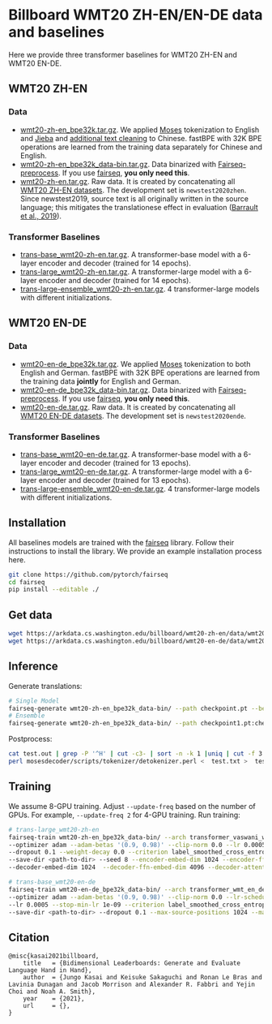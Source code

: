 # Billboard WMT20 ZH-EN/EN-DE data and baselines

Here we provide three transformer baselines for WMT20 ZH-EN and WMT20 EN-DE.

## WMT20 ZH-EN
### Data
- [wmt20-zh-en_bpe32k.tar.gz](https://arkdata.cs.washington.edu/billboard/wmt20-zh-en/data/wmt20-zh-en_bpe32k.tar.gz). We applied [Moses](https://github.com/moses-smt/mosesdecoder) tokenization to English and [Jieba](https://github.com/fxsjy/jieba) and [additional text cleaning](https://github.com/xwgeng/WMT17-scripts) to Chinese. fastBPE with 32K BPE operations are learned from the training data separately for Chinese and English.
- [wmt20-zh-en_bpe32k_data-bin.tar.gz](https://arkdata.cs.washington.edu/billboard/wmt20-zh-en/data/wmt20-zh-en_bpe32k_data-bin.tar.gz). Data binarized with [Fairseq-preprocess](https://github.com/pytorch/fairseq). If you use [fairseq](https://github.com/pytorch/fairseq), **you only need this**.
- [wmt20-zh-en.tar.gz](https://arkdata.cs.washington.edu/billboard/wmt20-zh-en/data/wmt20-zh-en.tar.gz). Raw data. It is created by concatenating all [WMT20 ZH-EN datasets](https://www.statmt.org/wmt20/translation-task.html). The development set is `newstest2020zhen`. Since newstest2019, source text is all originally written in the source language; this mitigates the translationese effect in evaluation ([Barrault et al., 2019](https://aclanthology.org/W19-5301/)).

### Transformer Baselines
- [trans-base_wmt20-zh-en.tar.gz](https://arkdata.cs.washington.edu/billboard/wmt20-zh-en/models/trans-base_wmt20-zh-en.tar.gz). A transformer-base model with a 6-layer encoder and decoder (trained for 14 epochs).
- [trans-large_wmt20-zh-en.tar.gz](https://arkdata.cs.washington.edu/billboard/wmt20-zh-en/models/trans-large_wmt20-zh-en.tar.gz). A transformer-large model with a 6-layer encoder and decoder (trained for 14 epochs).
- [trans-large-ensemble_wmt20-zh-en.tar.gz](https://arkdata.cs.washington.edu/billboard/wmt20-zh-en/models/trans-large-ensemble_wmt20-zh-en.tar.gz). 4 transformer-large models with different initializations.

## WMT20 EN-DE
### Data
- [wmt20-en-de_bpe32k.tar.gz](https://arkdata.cs.washington.edu/billboard/wmt20-en-de/data/wmt20-en-de_bpe32k.tar.gz). We applied [Moses](https://github.com/moses-smt/mosesdecoder) tokenization to both English and German. fastBPE with 32K BPE operations are learned from the training data **jointly** for English and German.
- [wmt20-en-de_bpe32k_data-bin.tar.gz](https://arkdata.cs.washington.edu/billboard/wmt20-en-de/data/wmt20-en-de_bpe32k_data-bin.tar.gz). Data binarized with [Fairseq-preprocess](https://github.com/pytorch/fairseq). If you use [fairseq](https://github.com/pytorch/fairseq), **you only need this**.
- [wmt20-en-de.tar.gz](https://arkdata.cs.washington.edu/billboard/wmt20-en-de/data/wmt20-en-de.tar.gz). Raw data. It is created by concatenating all [WMT20 EN-DE datasets](https://www.statmt.org/wmt20/translation-task.html). The development set is `newstest2020ende`.

### Transformer Baselines
- [trans-base_wmt20-en-de.tar.gz](https://arkdata.cs.washington.edu/billboard/wmt20-en-de/models/trans-base_wmt20-en-de.tar.gz). A transformer-base model with a 6-layer encoder and decoder (trained for 13 epochs).
- [trans-large_wmt20-en-de.tar.gz](https://arkdata.cs.washington.edu/billboard/wmt20-en-de/models/trans-large_wmt20-en-de.tar.gz). A transformer-large model with a 6-layer encoder and decoder (trained for 13 epochs).
- [trans-large-ensemble_wmt20-en-de.tar.gz](https://arkdata.cs.washington.edu/billboard/wmt20-en-de/models/trans-large-ensemble_wmt20-en-de.tar.gz). 4 transformer-large models with different initializations.

## Installation
All baselines models are trained with the [fairseq](https://github.com/pytorch/fairseq) library.
Follow their instructions to install the library. We provide an example installation process here.
```bash
git clone https://github.com/pytorch/fairseq
cd fairseq
pip install --editable ./
```
## Get data
```bash
wget https://arkdata.cs.washington.edu/billboard/wmt20-zh-en/data/wmt20-zh-en_bpe32k_data-bin.tar.gz
wget https://arkdata.cs.washington.edu/billboard/wmt20-en-de/data/wmt20-en-de_bpe32k_data-bin.tar.gz
```
## Inference
Generate translations:
```bash
# Single Model
fairseq-generate wmt20-zh-en_bpe32k_data-bin/ --path checkpoint.pt --beam 5 --remove-bpe --lenpen 0.6 > test.out
# Ensemble
fairseq-generate wmt20-zh-en_bpe32k_data-bin/ --path checkpoint1.pt:checkpoint2.pt:checkpoint3:checkpoint4 --beam 5 --remove-bpe --lenpen 0.6 > test.out
```
Postprocess:
```bash
cat test.out | grep -P '^H' | cut -c3- | sort -n -k 1 |uniq | cut -f 3 > test.txt
perl mosesdecoder/scripts/tokenizer/detokenizer.perl <  test.txt >  test.detok.txt
```
## Training
We assume 8-GPU training. Adjust `--update-freq` based on the number of GPUs. For example, `--update-freq 2` for 4-GPU training.
Run training:
```bash
# trans-large_wmt20-zh-en
fairseq-train wmt20-zh-en_bpe32k_data-bin/ --arch transformer_vaswani_wmt_en_de_big --share-decoder-input-output-embed  \
--optimizer adam --adam-betas '(0.9, 0.98)' --clip-norm 0.0 --lr 0.0005 --lr-scheduler inverse_sqrt --warmup-updates 4000 --warmup-init-lr 1e-07 \
--dropout 0.1 --weight-decay 0.0 --criterion label_smoothed_cross_entropy --label-smoothing 0.1 --max-tokens 4096 --fp16 \
--save-dir <path-to-dir> --seed 8 --encoder-embed-dim 1024 --encoder-ffn-embed-dim 4096 --encoder-attention-heads 16 \
--decoder-embed-dim 1024  --decoder-ffn-embed-dim 4096 --decoder-attention-heads 16  --max-update 600000

# trans-base_wmt20-en-de
fairseq-train wmt20-en-de_bpe32k_data-bin/ --arch transformer_wmt_en_de --share-all-embeddings \
--optimizer adam --adam-betas '(0.9, 0.98)' --clip-norm 0.0 --lr-scheduler inverse_sqrt --warmup-init-lr 1e-07 --warmup-updates 4000 \
--lr 0.0005 --stop-min-lr 1e-09 --criterion label_smoothed_cross_entropy --label-smoothing 0.1 --weight-decay 0.0 --max-tokens 4096 \
--save-dir <path-to-dir> --dropout 0.1 --max-source-positions 1024 --max-target-positions 1024 --fp16 --max-update 600000 --seed 1 --decoder-layers 6 --encoder-layers 6
```
## Citation
```
@misc{kasai2021billboard,
    title   = {Bidimensional Leaderboards: Generate and Evaluate Language Hand in Hand},
    author  = {Jungo Kasai and Keisuke Sakaguchi and Ronan Le Bras and Lavinia Dunagan and Jacob Morrison and Alexander R. Fabbri and Yejin Choi and Noah A. Smith},
    year    = {2021},
    url     = {}, 
}
```
